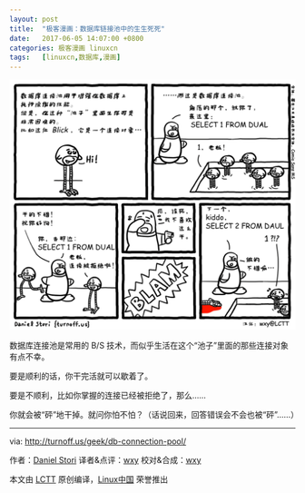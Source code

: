 ```yaml
---
layout: post
title:	"极客漫画：数据库链接池中的生生死死"
date:	2017-06-05 14:07:00 +0800 
categories:	极客漫画 linuxcn 
tags:	[linuxcn,数据库,漫画]
---
```



![Life (and Death) in the DB Connection Pool](/Asserts/Images/album/201706/05/140712giqn2zgynkl17fq1.png)


数据库连接池是常用的 B/S 技术，而似乎生活在这个“池子”里面的那些连接对象有点不幸。


要是顺利的话，你干完活就可以歇着了。


要是不顺利，比如你掌握的连接已经被拒绝了，那么……


你就会被“砰”地干掉。就问你怕不怕？（话说回来，回答错误会不会也被“砰”……）




---


via: <http://turnoff.us/geek/db-connection-pool/>


作者：[Daniel Stori](http://turnoff.us/about/) 译者&点评：[wxy](https://github.com/wxy) 校对&合成：[wxy](https://github.com/wxy)


本文由 [LCTT](https://github.com/LCTT/TranslateProject) 原创编译，[Linux中国](https://linux.cn/) 荣誉推出
